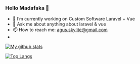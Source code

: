 ### Hello Madafaka  👋
- 🔭 I’m currently working on Custom Software Laravel + Vue 
- 💬 Ask me about anything about laravel & vue
- 📫 How to reach me: agus.skylite@gmail.com 
-
[![My github stats](https://github-readme-stats.vercel.app/api?username=AgustLite)](https://github.com/anuraghazra/github-readme-stats)

[![Top Langs](https://github-readme-stats.vercel.app/api/top-langs/?username=AgustLite&layout=compact)](https://github.com/anuraghazra/github-readme-stats)
<!--
**AgustLite/AgustLite** is a ✨ _special_ ✨ repository because its `README.md` (this file) appears on your GitHub profile.

Here are some ideas to get you started:

- 🔭 I’m currently working on ...
- 🌱 I’m currently learning ...
- 👯 I’m looking to collaborate on ...
- 🤔 I’m looking for help with ...
- 💬 Ask me about ...
- 📫 How to reach me: ...
- 😄 Pronouns: ...
- ⚡ Fun fact: ...
-->
